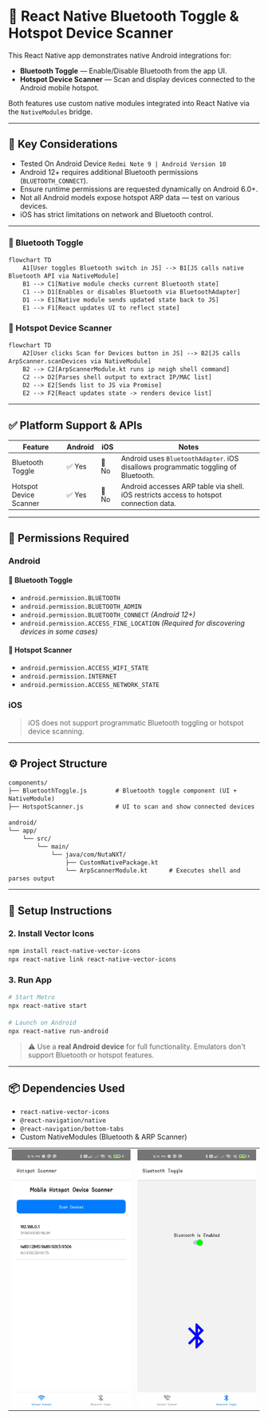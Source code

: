
# 🔌 React Native Bluetooth Toggle & Hotspot Device Scanner

This React Native app demonstrates native Android integrations for:

- **Bluetooth Toggle** — Enable/Disable Bluetooth from the app UI.
- **Hotspot Device Scanner** — Scan and display devices connected to the Android mobile hotspot.

Both features use custom native modules integrated into React Native via the `NativeModules` bridge.

---

## 📌 Key Considerations
- Tested On Android Device `Redmi Note 9 | Android Version 10`
- Android 12+ requires additional Bluetooth permissions (`BLUETOOTH_CONNECT`).
- Ensure runtime permissions are requested dynamically on Android 6.0+.
- Not all Android models expose hotspot ARP data — test on various devices.
- iOS has strict limitations on network and Bluetooth control.

---

### 🔹 Bluetooth Toggle

```mermaid
flowchart TD
    A1[User toggles Bluetooth switch in JS] --> B1[JS calls native Bluetooth API via NativeModule]
    B1 --> C1[Native module checks current Bluetooth state]
    C1 --> D1[Enables or disables Bluetooth via BluetoothAdapter]
    D1 --> E1[Native module sends updated state back to JS]
    E1 --> F1[React updates UI to reflect state]
```

### 🔹 Hotspot Device Scanner

```mermaid
flowchart TD
    A2[User clicks Scan for Devices button in JS] --> B2[JS calls ArpScanner.scanDevices via NativeModule]
    B2 --> C2[ArpScannerModule.kt runs ip neigh shell command]
    C2 --> D2[Parses shell output to extract IP/MAC list]
    D2 --> E2[Sends list to JS via Promise]
    E2 --> F2[React updates state -> renders device list]
```

---

## ✅ Platform Support & APIs 

| Feature                | Android | iOS     | Notes                                                                                 |
|------------------------|---------|---------|---------------------------------------------------------------------------------------|
| Bluetooth Toggle       | ✅ Yes  | 🚫 No    | Android uses `BluetoothAdapter`. iOS disallows programmatic toggling of Bluetooth.   |
| Hotspot Device Scanner | ✅ Yes  | 🚫 No   | Android accesses ARP table via shell. iOS restricts access to hotspot connection data.|

---

## 🔐 Permissions Required

### Android

#### 🔹 Bluetooth Toggle
- `android.permission.BLUETOOTH`
- `android.permission.BLUETOOTH_ADMIN`
- `android.permission.BLUETOOTH_CONNECT` *(Android 12+)*
- `android.permission.ACCESS_FINE_LOCATION` *(Required for discovering devices in some cases)*

#### 🔹 Hotspot Scanner
- `android.permission.ACCESS_WIFI_STATE`
- `android.permission.INTERNET`
- `android.permission.ACCESS_NETWORK_STATE`

### iOS

> iOS does not support programmatic Bluetooth toggling or hotspot device scanning.

---

## ⚙️ Project Structure

```
components/
├── BluetoothToggle.js        # Bluetooth toggle component (UI + NativeModule)
├── HotspotScanner.js         # UI to scan and show connected devices

android/
└── app/
    └── src/
        └── main/
            └── java/com/NutaNXT/
                ├── CustomNativePackage.kt      
                └── ArpScannerModule.kt      # Executes shell and parses output
```

---

## 🚀 Setup Instructions

### 2. Install Vector Icons

```bash
npm install react-native-vector-icons
npx react-native link react-native-vector-icons
```

### 3. Run App

```bash
# Start Metro
npx react-native start

# Launch on Android
npx react-native run-android
```

> ⚠️ Use a **real Android device** for full functionality. Emulators don't support Bluetooth or hotspot features.

---

## 📦 Dependencies Used

- `react-native-vector-icons`
- `@react-navigation/native`
- `@react-navigation/bottom-tabs`
- Custom NativeModules (Bluetooth & ARP Scanner)

<table>
  <tr>
    <td><img src="assets/Screenshot_2025-06-07-22-14-49-609_com.nutanxt.jpg" width="300"/></td>
    <td><img src="assets/Screenshot_2025-06-07-22-14-53-497_com.nutanxt.jpg" width="300"/></td>
  </tr>
</table>





